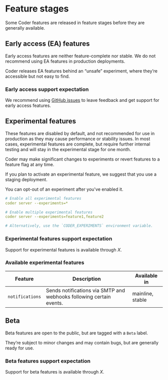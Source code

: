# Feature stages

Some Coder features are released in feature stages before they are generally
available.

## Early access (EA) features

Early access features are neither feature-complete nor stable. We do not
recommend using EA features in production deployments.

Coder releases EA features behind an “unsafe” experiment, where they’re
accessible but not easy to find.

### Early access support expectation

We recommend using [GitHub issues](https://github.com/coder/coder/issues) to
leave feedback and get support for early access features.

## Experimental features

These features are disabled by default, and not recommended for use in
production as they may cause performance or stability issues. In most cases,
experimental features are complete, but require further internal testing and
will stay in the experimental stage for one month.

Coder may make significant changes to experiments or revert features to a
feature flag at any time.

If you plan to activate an experimental feature, we suggest that you use a
staging deployment.

You can opt-out of an experiment after you've enabled it.

```yaml
# Enable all experimental features
coder server --experiments=*

# Enable multiple experimental features
coder server --experiments=feature1,feature2

# Alternatively, use the `CODER_EXPERIMENTS` environment variable.
```

### Experimental features support expectation

Support for experimental features is available through _X_.

### Available experimental features

<!-- Code generated by scripts/release/docs_update_experiments.sh. DO NOT EDIT. -->
<!-- BEGIN: available-experimental-features -->

| Feature         | Description                                                         | Available in     |
| --------------- | ------------------------------------------------------------------- | ---------------- |
| `notifications` | Sends notifications via SMTP and webhooks following certain events. | mainline, stable |

<!-- END: available-experimental-features -->

## Beta

Beta features are open to the public, but are tagged with a `Beta` label.

They’re subject to minor changes and may contain bugs, but are generally ready
for use.

### Beta features support expectation

Support for beta features is available through _X_.
